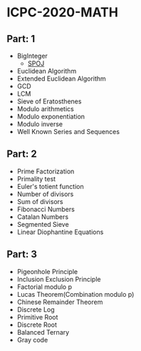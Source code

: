 # ICPC-2020-MATH

## Part: 1
- BigInteger
  - [SPOJ](https://www.spoj.com/problems/tag/big-numbers)
- Euclidean Algorithm
- Extended Euclidean Algorithm
- GCD
- LCM
- Sieve of Eratosthenes
- Modulo arithmetics
- Modulo exponentiation
- Modulo inverse
- Well Known Series and Sequences

## Part: 2
- Prime Factorization
- Primality test
- Euler's totient function
- Number of divisors
- Sum of divisors
- Fibonacci Numbers
- Catalan Numbers
- Segmented Sieve
- Linear Diophantine Equations

## Part: 3
- Pigeonhole Principle
- Inclusion Exclusion Principle
- Factorial modulo p
- Lucas Theorem(Combination modulo p)
- Chinese Remainder Theorem
- Discrete Log
- Primitive Root
- Discrete Root
- Balanced Ternary
- Gray code

